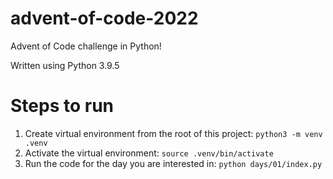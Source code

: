 # advent-of-code-2022
Advent of Code challenge in Python!

Written using Python 3.9.5

# Steps to run

1. Create virtual environment from the root of this project: `python3 -m venv .venv`
2. Activate the virtual environment: `source .venv/bin/activate`
3. Run the code for the day you are interested in: `python days/01/index.py`
